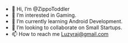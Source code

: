- 👋 Hi, I’m @ZippoToddler
- 👀 I’m interested in Gaming.
- 🌱 I’m currently learning Android Development.
- 💞️ I’m looking to collaborate on Small Startups.
- 📫 How to reach me Luzyraj@gmail.com

<!---
ZippoToddler/ZippoToddler is a ✨ special ✨ repository because its `README.md` (this file) appears on your GitHub profile.
You can click the Preview link to take a look at your changes.
--->
